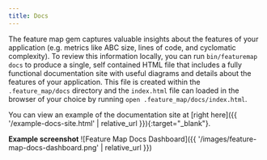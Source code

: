 ```yaml
---
title: Docs
---
```


The feature map gem captures valuable insights about the features of your application (e.g. metrics like ABC size, lines of code, and cyclomatic complexity). To review this information locally, you can run `bin/featuremap docs` to produce a single, self contained HTML file that includes a fully functional documentation site with useful diagrams and details about the features of your application. This file is created within the `.feature_map/docs` directory and the `index.html` file can loaded in the browser of your choice by running `open .feature_map/docs/index.html`.

You can view an example of the documentation site at [right here]({{ '/example-docs-site.html' | relative_url }}){:target="_blank"}.

**Example screenshot**
![Feature Map Docs Dashboard]({{ '/images/feature-map-docs-dashboard.png' | relative_url }})
